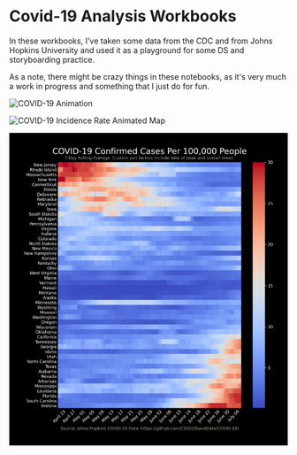 # Covid-19 Analysis Workbooks

In these workbooks, I've taken some data from the CDC and from Johns Hopkins University and used it as a playground for some DS and storyboarding practice. 

As a note, there might be crazy things in these notebooks, as it's very much a work in progress and something that I just do for fun. 

![COVID-19 Animation](covid19-case-lapse.gif)

![COVID-19 Incidence Rate Animated Map](covid19-map-case-incidence-rate.gif)

![COVID-19 Incidence Case Heatmap](covid19-incidence-case.png)

